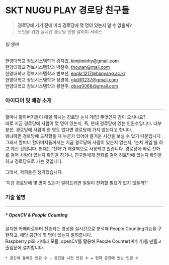# SKT NUGU PLAY 경로당 친구들  
   
> **경로당에 가기 전에 미리 경로당에 몇 명이 있는지 알 수 없을까?**  
> 노인을 위한 실시간 경로당 인원 알리미 서비스  
  
  

###### 팀 멤버
한양대학교 정보시스템학과 김지민, kimjiminhy@gmail.com  
한양대학교 정보시스템학과 박철우, thoutan@mail.com  
한양대학교 정보시스템학과 변보선, eoqkr1217@hanyang.ac.kr    
한양대학교 정보시스템학과 장경희, gkdlfl1237@gmail.com  
한양대학교 정보시스템학과 황현주, dbsg0068@gmail.com  
  
### 아이디어 및 배경 소개  
-----------------------------------------------
할머니 할아버지들이 매일 하시는 경로당 눈치 게임! 무엇인지 감이 오시나요?  
바로 지금 경로당에 사람이 몇 명이 있는지, 즉, 현재 경로당에 있는 인원수입니다. 대부분은, 경로당에 사람이 한 명도 없다면 경로당에 가지 않는다고 합니다.  
왜냐하면 경로당에 도착했을 때 누군가 있어야 즐거운 시간을 보낼 수 있기 때문입니다. 그래서 할머니 할아버지들께서는 지금 경로당에 사람이 있는지 없는지, ‘눈치 게임’을 하고 계신 것입니다. 현재는 ‘전화’가 해결책으로 사용되고 있습니다. 경로당에 바로 전화를 걸어 사람이 있는지 확인을 하거나, 친구들에게 전화를 걸어 경로당에 있는지 확인을 하고 경로당으로 가는 것입니다.  
  
그래서, 저희들은 생각했습니다.  
  
‘지금 경로당에 몇 명이 있는지 알려드리면 일일이 전화할 필요가 없지 않을까?’ 
 

### 기술 설명
-----------------------------------------------
##### * OpenCV & People Counting
설치한 카메라로부터 전송되는 영상을 실시간으로 분석해 People Counting기능을 구현하고, 해당 공간에 몇 명이 있는지 알려줍니다.  
Raspberry pi와 카메라 모듈, openCV를 활용해 People Counter(계수기)를 만들고 출입문에 설치합니다.  
  
	* 공간에 들어온 인원 수 – 공간을 나간 인원 수 = 현재 공간에 있는 인원 수  
  




